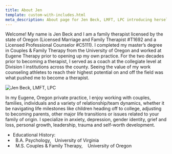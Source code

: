 ```yaml
---
title: About Jen
template: custom-with-includes.html
meta_description: About page for Jen Beck, LMFT, LPC introducing herself and how she became a therapist in Eugene, Oregon.
---
```


<p class="indent">Welcome! My name is Jen Beck and I am a family therapist licensed by the state of Oregon (Licensed Marriage and Family Therapist #T1692 and a Licensed Professional Counselor #C5111).  I completed my master’s degree in Couples &amp; Family Therapy from the University of Oregon and worked at Eugene Therapy prior to opening up my own practice.  For the two decades prior to becoming a therapist, I served as a coach at the collegiate level at Division I institutions across the county.  Seeing the value of my work counseling athletes to reach their highest potential on and off the field was what pushed me to become a therapist.</p>
            
<img srcset="images/Jen-Beck-LMFT-200.jpg 200w,
            images/Jen-Beck-LMFT-250.jpg 250w,
            images/Jen-Beck-LMFT-300.jpg 300w,
            images/Jen-Beck-LMFT-400.jpg 400w"
        sizes="(max-width:500px) 90vw, 400px"
        alt="Jen Beck, LMFT, LPC">
        </p>

<p class="indent">In my Eugene, Oregon private practice, I enjoy working with couples, families, individuals and a variety of relationship/team dynamics, whether it be navigating life milestones like children heading off to college, adjusting to becoming parents, other major life transitions or issues related to your family of origin.  I specialize in anxiety, depression, gender identity, grief and loss, personal growth, leadership, trauma and self-worth development.</p>

<ul class="educationhistory">
<li id="educationhistorytitle">Educational History:</li>
<li>&nbsp; B.A. Psychology, <span class="avoidwrap">&nbsp;  University of Virginia &nbsp;</span></li>
<li><span class="avoidwrap">&nbsp; M.S. Couples &amp; Family Therapy, &nbsp;</span><span class="avoidwrap">&nbsp;  University of Oregon &nbsp;</span></li>
</ul>
